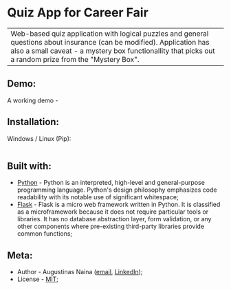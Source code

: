 # Quiz App for Career Fair

<table>
  <tr>
    <td>
      Web-based quiz application with logical puzzles and general questions about insurance (can be modified).
      Application has also a small caveat - a mystery box functionallity that picks out a random prize from the "Mystery Box".
    </td>
  </tr>
</table>

## Demo:
A working demo - 

## Installation:

Windows / Linux (Pip):

```sh
```

## Built with:

- [Python](https://www.python.org) - Python is an interpreted, high-level and general-purpose programming language. Python's design philosophy emphasizes code readability with its notable use of significant whitespace;
- [Flask](https://flask.palletsprojects.com/en/1.1.x/) - Flask is a micro web framework written in Python. It is classified as a microframework because it does not require particular tools or libraries. It has no database abstraction layer, form validation, or any other components where pre-existing third-party libraries provide common functions;

## Meta:

- Author - Augustinas Naina ([email](mailto:augustinasnaina@gmail.com), [LinkedIn](https://www.linkedin.com/in/augustinasn/));
- License - [MIT](https://github.com/augustinasn/_game_development_projects/blob/master/LICENSE);
